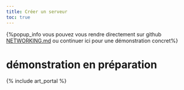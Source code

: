 ```yaml
---
title: Créer un serveur
toc: true
---
```

{%popup_info vous pouvez vous rendre directement sur github [NETWORKING.md](https://github.com/supertuxkart/stk-code/blob/master/NETWORKING.md) ou continuer ici pour une démonstration concret%}

# démonstration en préparation

{% include art_portal %}